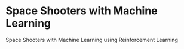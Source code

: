 # Space Shooters with Machine Learning
Space Shooters with Machine Learning using Reinforcement Learning